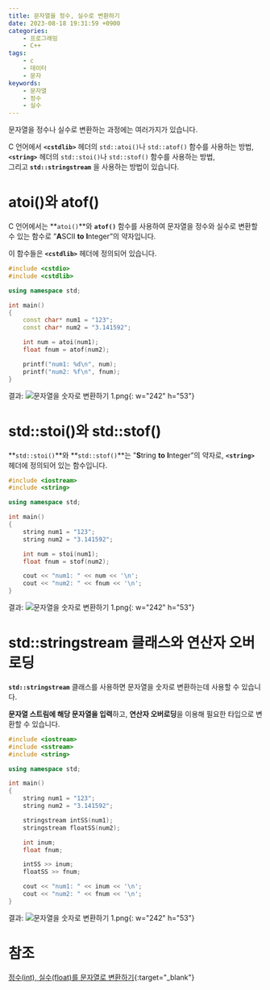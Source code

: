 ```yaml
---
title: 문자열을 정수, 실수로 변환하기
date: 2023-08-18 19:31:59 +0900
categories:
    - 프로그래밍
    - C++
tags:
    - c
    - 데이터
    - 문자
keywords:
    - 문자열
    - 정수
    - 실수
---
```


문자열을 정수나 실수로 변환하는 과정에는 여러가지가 있습니다.

C 언어에서 **`<cstdlib>`** 헤더의 `std::atoi()`나 `std::atof()` 함수를 사용하는 방법, <br>**`<string>`** 헤더의 `std::stoi()`나 `std::stof()` 함수를 사용하는 방법, <br>그리고 **`std::stringstream`** 을 사용하는 방법이 있습니다.

# **atoi()와 atof()**

C 언어에서는 **`atoi()`**와 **`atof()`** 함수를 사용하여 문자열을 정수와 실수로 변환할 수 있는 함수로 
”**A**SCII **to** **I**nteger”의 약자입니다.

이 함수들은 **`<cstdlib>`** 헤더에 정의되어 있습니다.

```cpp
#include <cstdio>
#include <cstdlib>

using namespace std;

int main()
{
	const char* num1 = "123";
	const char* num2 = "3.141592";

	int num = atoi(num1);
	float fnum = atof(num2);

	printf("num1: %d\n", num);
	printf("num2: %f\n", fnum);
}
```

결과:
![문자열을 숫자로 변환하기 1.png](https://i.postimg.cc/76KYY2NK/to-01.png){: w="242" h="53"}

# **std::stoi()와 std::stof()**

**`std::stoi()`**와 **`std::stof()`**는 "**S**tring **to** **I**nteger”의 약자로, **`<string>`** 헤더에 정의되어 있는 함수입니다.

```cpp
#include <iostream>
#include <string>

using namespace std;

int main()
{
	string num1 = "123";
	string num2 = "3.141592";

	int num = stoi(num1);
	float fnum = stof(num2);

	cout << "num1: " << num << '\n';
	cout << "num2: " << fnum << '\n';
}
```

결과:
![문자열을 숫자로 변환하기 1.png](https://i.postimg.cc/76KYY2NK/to-01.png){: w="242" h="53"}

# **std::stringstream 클래스와 연산자 오버로딩**

**`std::stringstream`** 클래스를 사용하면 문자열을 숫자로 변환하는데 사용할 수 있습니다.

**문자열 스트림에 해당 문자열을 입력**하고, **연산자 오버로딩**을 이용해 필요한 타입으로 변환할 수 있습니다.

```cpp
#include <iostream>
#include <sstream>
#include <string>

using namespace std;

int main()
{
	string num1 = "123";
	string num2 = "3.141592";

	stringstream intSS(num1);
	stringstream floatSS(num2);

	int inum;
	float fnum;

	intSS >> inum;
	floatSS >> fnum;

	cout << "num1: " << inum << '\n';
	cout << "num2: " << fnum << '\n';
}
```

결과:
![문자열을 숫자로 변환하기 1.png](https://i.postimg.cc/76KYY2NK/to-01.png){: w="242" h="53"}

# 참조
[정수(int), 실수(float)를 문자열로 변환하기](/posts/%EC%A0%95%EC%88%98-int-%EC%8B%A4%EC%88%98-float-%EB%A5%BC-%EB%AC%B8%EC%9E%90%EC%97%B4%EB%A1%9C-%EB%B3%80%ED%99%98%ED%95%98%EA%B8%B0/){:target="_blank"}